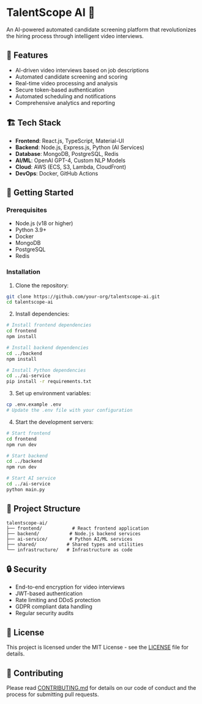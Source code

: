 # TalentScope AI 🎯

An AI-powered automated candidate screening platform that revolutionizes the hiring process through intelligent video interviews.

## 🌟 Features

- AI-driven video interviews based on job descriptions
- Automated candidate screening and scoring
- Real-time video processing and analysis
- Secure token-based authentication
- Automated scheduling and notifications
- Comprehensive analytics and reporting

## 🏗️ Tech Stack

- **Frontend**: React.js, TypeScript, Material-UI
- **Backend**: Node.js, Express.js, Python (AI Services)
- **Database**: MongoDB, PostgreSQL, Redis
- **AI/ML**: OpenAI GPT-4, Custom NLP Models
- **Cloud**: AWS (ECS, S3, Lambda, CloudFront)
- **DevOps**: Docker, GitHub Actions

## 🚀 Getting Started

### Prerequisites

- Node.js (v18 or higher)
- Python 3.9+
- Docker
- MongoDB
- PostgreSQL
- Redis

### Installation

1. Clone the repository:
```bash
git clone https://github.com/your-org/talentscope-ai.git
cd talentscope-ai
```

2. Install dependencies:
```bash
# Install frontend dependencies
cd frontend
npm install

# Install backend dependencies
cd ../backend
npm install

# Install Python dependencies
cd ../ai-service
pip install -r requirements.txt
```

3. Set up environment variables:
```bash
cp .env.example .env
# Update the .env file with your configuration
```

4. Start the development servers:
```bash
# Start frontend
cd frontend
npm run dev

# Start backend
cd ../backend
npm run dev

# Start AI service
cd ../ai-service
python main.py
```

## 📁 Project Structure

```
talentscope-ai/
├── frontend/           # React frontend application
├── backend/           # Node.js backend services
├── ai-service/        # Python AI/ML services
├── shared/           # Shared types and utilities
└── infrastructure/   # Infrastructure as code
```

## 🔒 Security

- End-to-end encryption for video interviews
- JWT-based authentication
- Rate limiting and DDoS protection
- GDPR compliant data handling
- Regular security audits

## 📝 License

This project is licensed under the MIT License - see the [LICENSE](LICENSE) file for details.

## 🤝 Contributing

Please read [CONTRIBUTING.md](CONTRIBUTING.md) for details on our code of conduct and the process for submitting pull requests.
